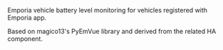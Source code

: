 Emporia vehicle battery level monitoring for vehicles registered with Emporia app.  

Based on magico13's PyEmVue library and derived from the related HA component.
